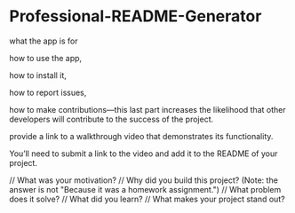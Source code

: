 # Professional-README-Generator

what the app is for

how to use the app, 

how to install it, 

how to report issues, 

how to make contributions—this last part increases the likelihood that other developers will contribute to the success of the project.

 provide a link to a walkthrough video that demonstrates its functionality.

 You’ll need to submit a link to the video and add it to the README of your project.


// What was your motivation?
// Why did you build this project? (Note: the answer is not "Because it was a homework assignment.")
// What problem does it solve?
// What did you learn?
// What makes your project stand out?